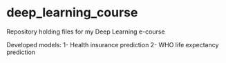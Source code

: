 # deep_learning_course
Repository holding files for my Deep Learning e-course

Developed models:
    1- Health insurance prediction
    2- WHO life expectancy prediction
